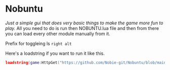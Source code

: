 # Nobuntu

*Just a simple gui that does very basic things to make the game more fun to play.*
All you need to do is run then NOBUNTU.lua file and then from there you can load every other module manually from it.

Prefix for toggleing ls `right alt`


Here's a loadstring if you want to run it like this.
```lua
loadstring(game:HttpGet("https://github.com/Nobie-git/Nobuntu/blob/main/NOBUNTU.lua", true))()
```
